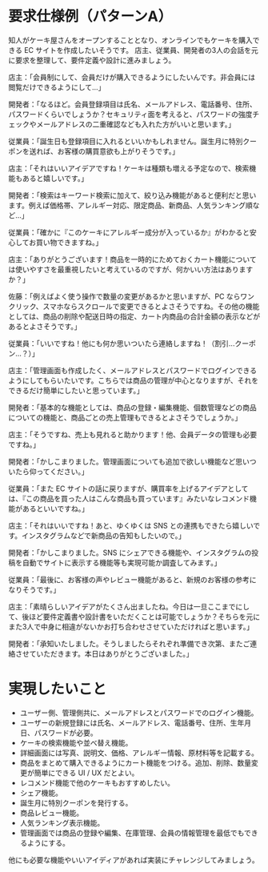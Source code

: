 # 要求仕様例（パターンA）

知人がケーキ屋さんをオープンすることとなり、オンラインでもケーキを購入できる EC サイトを作成したいそうです。
店主、従業員、開発者の3人の会話を元に要求を整理して、要件定義や設計に進みましょう。

店主：「会員制にして、会員だけが購入できるようにしたいんです。非会員には閲覧だけできるようにして...」

開発者：「なるほど。会員登録項目は氏名、メールアドレス、電話番号、住所、パスワードくらいでしょうか？セキュリティ面を考えると、パスワードの強度チェックやメールアドレスの二重確認なども入れた方がいいと思います。」

従業員：「誕生日も登録項目に入れるといいかもしれません。誕生月に特別クーポンを送れば、お客様の購買意欲も上がりそうです。」

店主：「それはいいアイデアですね！ケーキは種類も増える予定なので、検索機能もあると嬉しいです。」

開発者：「検索はキーワード検索に加えて、絞り込み機能があると便利だと思います。例えば価格帯、アレルギー対応、限定商品、新商品、人気ランキング順など...」

従業員：「確かに『このケーキにアレルギー成分が入っているか』がわかると安心してお買い物できますね。」

店主：「ありがとうございます！商品を一時的にためておくカート機能については使いやすさを最重視したいと考えているのですが、何かいい方法はありますか？」

佐藤：「例えばよく使う操作で数量の変更があるかと思いますが、PC ならワンクリック、スマホならスクロールで変更できるとよさそうですね。その他の機能としては、商品の削除や配送日時の指定、カート内商品の合計金額の表示などがあるとよさそうです。」

従業員：「いいですね！他にも何か思いついたら連絡しますね！（割引...クーポン...？）」

店主：「管理画面も作成したく、メールアドレスとパスワードでログインできるようにしてもらいたいです。こちらでは商品の管理が中心となりますが、それをできるだけ簡単にしたいと思っています。」

開発者：「基本的な機能としては、商品の登録・編集機能、個数管理などの商品についての機能と、商品ごとの売上管理もできるとよさそうでしょうか。」

店主：「そうですね、売上も見れると助かります！他、会員データの管理も必要ですね。」

開発者：「かしこまりました。管理画面についても追加で欲しい機能など思いついたら仰ってください。」

従業員：「また EC サイトの話に戻りますが、購買率を上げるアイデアとしては、『この商品を買った人はこんな商品も買っています』みたいなレコメンド機能があるといいですね。」

店主：「それはいいですね！あと、ゆくゆくは SNS との連携もできたら嬉しいです。インスタグラムなどで新商品の告知もしたいので。」

開発者：「かしこまりました。SNS にシェアできる機能や、インスタグラムの投稿を自動でサイトに表示する機能等も実現可能か調査してみます。」

従業員：「最後に、お客様の声やレビュー機能があると、新規のお客様の参考になりそうです。」

店主：「素晴らしいアイデアがたくさん出ましたね。今日は一旦ここまでにして、後ほど要件定義書や設計書をいただくことは可能でしょうか？そちらを元にまた3人で中身に相違がないかお打ち合わせさせていただければと思います。」

開発者：「承知いたしました。そうしましたらそれぞれ準備でき次第、またご連絡させていただきます。本日はありがとうございました。」

# 実現したいこと

- ユーザー側、管理側共に、メールアドレスとパスワードでのログイン機能。
- ユーザーの新規登録には氏名、メールアドレス、電話番号、住所、生年月日、パスワードが必要。
- ケーキの検索機能や並べ替え機能。
- 詳細画面には写真、説明文、価格、アレルギー情報、原材料等を記載する。
- 商品をまとめて購入できるようにカート機能をつける。追加、削除、数量変更が簡単にできる UI / UX だとよい。
- レコメンド機能で他のケーキもおすすめしたい。
- シェア機能。
- 誕生月に特別クーポンを発行する。
- 商品レビュー機能。
- 人気ランキング表示機能。
- 管理画面では商品の登録や編集、在庫管理、会員の情報管理を最低でもできるようにする。

他にも必要な機能やいいアイディアがあれば実装にチャレンジしてみましょう。
